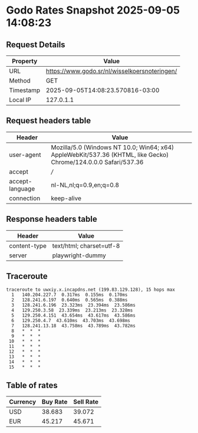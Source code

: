 # Godo Rates Snapshot 2025-09-05 14:08:23
## Request Details

| Property | Value |
|----------|-------|
| URL | https://www.godo.sr/nl/wisselkoersnoteringen/ |
| Method | GET |
| Timestamp | 2025-09-05T14:08:23.570816-03:00 |
| Local IP | 127.0.1.1 |
    
## Request headers table

| Header | Value |
|--------|-------|
| user-agent | Mozilla/5.0 (Windows NT 10.0; Win64; x64) AppleWebKit/537.36 (KHTML, like Gecko) Chrome/124.0.0.0 Safari/537.36 |
| accept | */* |
| accept-language | nl-NL,nl;q=0.9,en;q=0.8 |
| connection | keep-alive |

    
## Response headers table
| Header | Value |
|--------|-------|
| content-type | text/html; charset=utf-8 |
| server | playwright-dummy |

## Traceroute 

```
traceroute to uwxiy.x.incapdns.net (199.83.129.128), 15 hops max
  1   140.204.227.7  0.317ms  0.155ms  0.170ms 
  2   128.241.6.197  0.640ms  0.565ms  0.388ms 
  3   128.241.6.196  23.323ms  23.394ms  23.586ms 
  4   129.250.3.58  23.339ms  23.213ms  23.328ms 
  5   129.250.4.151  43.654ms  43.617ms  43.586ms 
  6   129.250.4.7  43.610ms  43.703ms  43.698ms 
  7   128.241.13.18  43.758ms  43.789ms  43.782ms 
  8   *  *  * 
  9   *  *  * 
 10   *  *  * 
 11   *  *  * 
 12   *  *  * 
 13   *  *  * 
 14   *  *  * 
 15   *  *  * 

```


## Table of rates

| Currency | Buy Rate | Sell Rate |
|----------|----------|-----------|
| USD | 38.683 | 39.072 |
| EUR | 45.217 | 45.671 |
